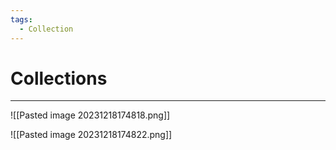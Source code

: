 ```yaml
---
tags:
  - Collection
---
```


# Collections
---

![[Pasted image 20231218174818.png]]

![[Pasted image 20231218174822.png]]








